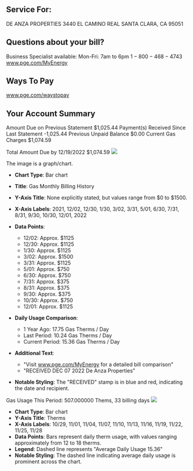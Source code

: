 ## Service For:

DE ANZA PROPERTIES 3440 EL CAMINO REAL SANTA CLARA, CA 95051

## Questions about your bill?

Business Specialist available:
Mon-Fri: 7am to 6pm
$1-800-468-4743$
www.pge.com/MyEnergy

## Ways To Pay

www.pge.com/waystopay

## Your Account Summary

Amount Due on Previous Statement \$1,025.44
Payment(s) Received Since Last Statement -1,025.44
Previous Unpaid Balance \$0.00
Current Gas Charges \$1,074.59

Total Amount Due by 12/19/2022 \$1,074.59
![](images/img-0.jpeg)

The image is a graph/chart.

- **Chart Type**: Bar chart
- **Title**: Gas Monthly Billing History
- **Y-Axis Title**: None explicitly stated, but values range from $0 to $1500.
- **X-Axis Labels**: 2021, 12/02, 12/30, 1/30, 3/02, 3/31, 5/01, 6/30, 7/31, 8/31, 9/30, 10/30, 12/01, 2022
- **Data Points**: 
  - 12/02: Approx. $1125
  - 12/30: Approx. $1125
  - 1/30: Approx. $1125
  - 3/02: Approx. $1500
  - 3/31: Approx. $1125
  - 5/01: Approx. $750
  - 6/30: Approx. $750
  - 7/31: Approx. $375
  - 8/31: Approx. $375
  - 9/30: Approx. $375
  - 10/30: Approx. $750
  - 12/01: Approx. $1125

- **Daily Usage Comparison**:
  - 1 Year Ago: 17.75 Gas Therms / Day
  - Last Period: 10.24 Gas Therms / Day
  - Current Period: 15.36 Gas Therms / Day

- **Additional Text**: 
  - "Visit www.pge.com/MyEnergy for a detailed bill comparison"
  - "RECEIVED DEC 07 2022 De Anza Properties"

- **Notable Styling**: The "RECEIVED" stamp is in blue and red, indicating the date and recipient.

Gas Usage This Period: 507.000000 Thems, 33 billing days
![](images/img-1.jpeg)

- **Chart Type**: Bar chart
- **Y-Axis Title**: Therms
- **X-Axis Labels**: 10/29, 11/01, 11/04, 11/07, 11/10, 11/13, 11/16, 11/19, 11/22, 11/25, 11/28
- **Data Points**: Bars represent daily therm usage, with values ranging approximately from 12 to 18 therms.
- **Legend**: Dashed line represents "Average Daily Usage 15.36"
- **Notable Styling**: The dashed line indicating average daily usage is prominent across the chart.

